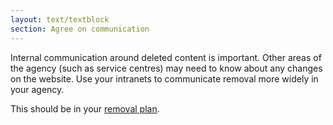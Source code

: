 ```yaml
---
layout: text/textblock
section: Agree on communication
---
```

Internal communication around deleted content is important. Other areas of the agency (such as service centres) may need to know about any changes on the website. Use your intranets to communicate removal more widely in your agency.

This should be in your [removal plan](../removal-plan/).

